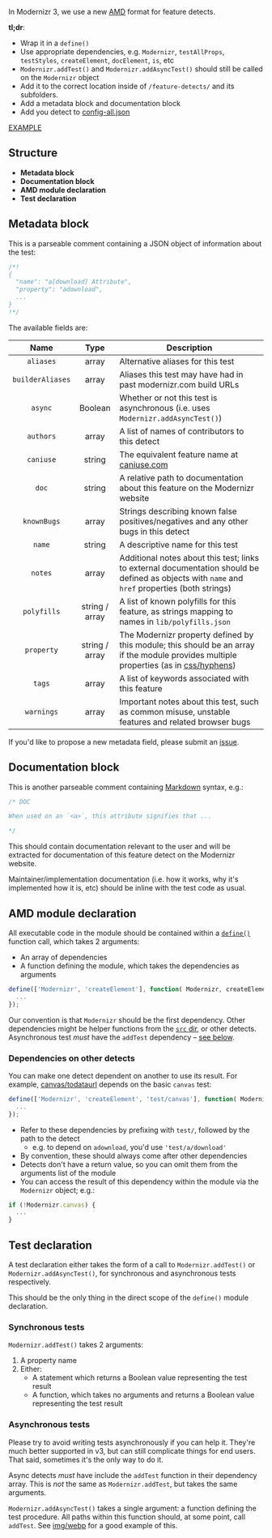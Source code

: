 In Modernizr 3, we use a new [AMD](https://github.com/amdjs/amdjs-api/wiki/AMD) format for feature detects.

**tl;dr**:

* Wrap it in a `define()`
* Use appropriate dependencies, e.g. `Modernizr`, `testAllProps`, `testStyles`, `createElement`, `docElement`, `is`, etc
* `Modernizr.addTest()` and `Modernizr.addAsyncTest()` should still be called on the `Modernizr` object
* Add it to the correct location inside of `/feature-detects/` and its subfolders.
* Add a metadata block and documentation block
* Add you detect to [config-all.json](https://github.com/Modernizr/Modernizr/blob/master/lib/config-all.json)

[EXAMPLE](/Modernizr/Modernizr/blob/master/feature-detects/a/download.js)

## Structure

* **Metadata block**
* **Documentation block**
* **AMD module declaration**
* **Test declaration**

## Metadata block

This is a parseable comment containing a JSON object of information about the test:

```javascript
/*!
{
  "name": "a[download] Attribute",
  "property": "adownload",
  ...
}
!*/
```

The available fields are:

| Name             | Type             | Description                                                                                                                                                                                                       |
| :--------------: | :--------------: | ----------------------------------------------------------------------------------------------------------------------------------------------------------------------------------------------------------------- |
| `aliases`        | array            | Alternative aliases for this test                                                                                                                                                                                 |
| `builderAliases` | array            | Aliases this test may have had in past modernizr.com build URLs                                                                                                                                                   |
| `async`          | Boolean          | Whether or not this test is asynchronous (i.e. uses `Modernizr.addAsyncTest()`)                                                                                                                                   |
| `authors`        | array            | A list of names of contributors to this detect                                                                                                                                                                    |
| `caniuse`        | string           | The equivalent feature name at [caniuse.com](http://caniuse.com)                                                                                                                                                  |
| `doc`            | string           | A relative path to documentation about this feature on the Modernizr website                                                                                                                                      |
| `knownBugs`      | array            | Strings describing known false positives/negatives and any other bugs in this detect                                                                                                                              |
| `name`           | string           | A descriptive name for this test                                                                                                                                                                                  |
| `notes`          | array            | Additional notes about this test; links to external documentation should be defined as objects with `name` and `href` properties (both strings)                                                                   |
| `polyfills`      | string / array   | A list of known polyfills for this feature, as strings mapping to names in `lib/polyfills.json`                                                                                                                   |
| `property`       | string / array   | The Modernizr property defined by this module; this should be an array if the module provides multiple properties (as in [css/hyphens](/Modernizr/Modernizr/blob/master/feature-detects/css/hyphens.js))          |
| `tags`           | array            | A list of keywords associated with this feature                                                                                                                                                                   |
| `warnings`       | array            | Important notes about this test, such as common misuse, unstable features and related browser bugs                                                                                                                |

If you'd like to propose a new metadata field, please submit an [issue](https://github.com/Modernizr/Modernizr/issues).

## Documentation block

This is another parseable comment containing [Markdown](http://daringfireball.net/projects/markdown/) syntax, e.g.:

```javascript
/* DOC

When used on an `<a>`, this attribute signifies that ...

*/
```

This should contain documentation relevant to the user and will be extracted for documentation of this feature detect on the Modernizr website.

Maintainer/implementation documentation (i.e. how it works, why it's implemented how it is, etc) should be inline with the test code as usual.

## AMD module declaration

All executable code in the module should be contained within a [`define()`](https://github.com/amdjs/amdjs-api/wiki/AMD#define-function-) function call, which takes 2 arguments:

* An array of dependencies
* A function defining the module, which takes the dependencies as arguments

```javascript
define(['Modernizr', 'createElement'], function( Modernizr, createElement ) {
  ...
});
```

Our convention is that `Modernizr` should be the first dependency. Other dependencies might be helper functions from the [`src` dir](https://github.com/Modernizr/Modernizr/tree/master/src), or other detects. Asynchronous test *must* have the `addTest` dependency – [see below](#asynchronous-tests).

### Dependencies on other detects

You can make one detect dependent on another to use its result. For example, [canvas/todataurl](/Modernizr/Modernizr/blob/master/feature-detects/canvas/todataurl.js) depends on the basic `canvas` test:

```javascript
define(['Modernizr', 'createElement', 'test/canvas'], function( Modernizr, createElement ) {
  ...
});
```

* Refer to these dependencies by prefixing with `test/`, followed by the path to the detect
    * e.g. to depend on `adownload`, you'd use `'test/a/download'`
* By convention, these should always come after other dependencies
* Detects don't have a return value, so you can omit them from the arguments list of the module
* You can access the result of this dependency within the module via the `Modernizr` object; e.g.:

```javascript
if (!Modernizr.canvas) {
  ...
}
```

## Test declaration

A test declaration either takes the form of a call to `Modernizr.addTest()` or `Modernizr.addAsyncTest()`, for synchronous and asynchronous tests respectively.

This should be the only thing in the direct scope of the `define()` module declaration.

### Synchronous tests

`Modernizr.addTest()` takes 2 arguments:

1. A property name
2. Either:
    * A statement which returns a Boolean value representing the test result
    * A function, which takes no arguments and returns a Boolean value representing the test result

### Asynchronous tests

Please try to avoid writing tests asynchronously if you can help it. They're much better supported in v3, but can still complicate things for end users. That said, sometimes it's the only way to do it.

Async detects *must* have include the `addTest` function in their dependency array. This is *not* the same as `Modernizr.addTest`, but takes the same arguments.

`Modernizr.addAsyncTest()` takes a single argument: a function defining the test procedure. All paths within this function should, at some point, call `addTest`. See [img/webp](/Modernizr/Modernizr/blob/master/feature-detects/img/webp.js) for a good example of this.